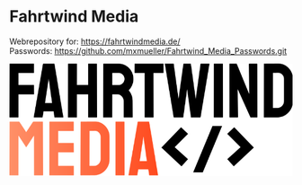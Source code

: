# Fahrtwind Media

Webrepository for: https://fahrtwindmedia.de/ <br>
Passwords: https://github.com/mxmueller/Fahrtwind_Media_Passwords.git

![alt text](https://github.com/mxmueller/FahrtwindMedia/blob/main/Logo/fm_logo_master.png)
